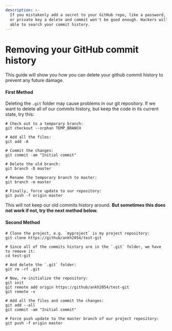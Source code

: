 ```yaml
---
description: >-
  If you mistakenly add a secret to your GitHub repo, like a password, API key
  or private key a delete and commit won't be good enough. Hackers will still be
  able to search your commit history.
---
```


# Removing your GitHub commit history

This guide will show you how you can delete your github commit history to prevent any future damage.

#### First Method

Deleting the `.git` folder may cause problems in our git repository. If we want to delete all of our commits history, but keep the code in its current state, try this:

```text
# Check out to a temporary branch:
git checkout --orphan TEMP_BRANCH

# Add all the files:
git add -A

# Commit the changes:
git commit -am "Initial commit"

# Delete the old branch:
git branch -D master

# Rename the temporary branch to master:
git branch -m master

# Finally, force update to our repository:
git push -f origin master
```

This will not keep our old commits history around. **But sometimes this does not work if not, try the next method below.**

#### Second Method

```text
# Clone the project, e.g. `myproject` is my project repository:
git clone https://github/ankh2054/test-git

# Since all of the commits history are in the `.git` folder, we have to remove it:
cd test-git

# And delete the `.git` folder:
git rm -rf .git

# Now, re-initialize the repository:
git init
git remote add origin https://github/ankh2054/test-git
git remote -v

# Add all the files and commit the changes:
git add --all
git commit -am "Initial commit"

# Force push update to the master branch of our project repository:
git push -f origin master
```



